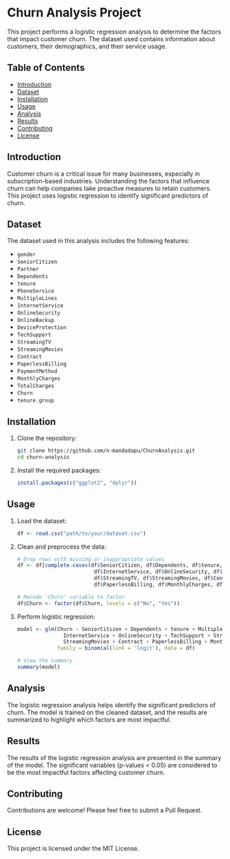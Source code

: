 # Churn Analysis Project

This project performs a logistic regression analysis to determine the factors that impact customer churn. The dataset used contains information about customers, their demographics, and their service usage.

## Table of Contents
- [Introduction](#introduction)
- [Dataset](#dataset)
- [Installation](#installation)
- [Usage](#usage)
- [Analysis](#analysis)
- [Results](#results)
- [Contributing](#contributing)
- [License](#license)

## Introduction

Customer churn is a critical issue for many businesses, especially in subscription-based industries. Understanding the factors that influence churn can help companies take proactive measures to retain customers. This project uses logistic regression to identify significant predictors of churn.

## Dataset

The dataset used in this analysis includes the following features:
- `gender`
- `SeniorCitizen`
- `Partner`
- `Dependents`
- `tenure`
- `PhoneService`
- `MultipleLines`
- `InternetService`
- `OnlineSecurity`
- `OnlineBackup`
- `DeviceProtection`
- `TechSupport`
- `StreamingTV`
- `StreamingMovies`
- `Contract`
- `PaperlessBilling`
- `PaymentMethod`
- `MonthlyCharges`
- `TotalCharges`
- `Churn`
- `tenure.group`

## Installation

1. Clone the repository:
    ```bash
    git clone https://github.com/n-mandadapu/ChurnAnalysis.git
    cd churn-analysis
    ```

2. Install the required packages:
    ```R
    install.packages(c("ggplot2", "dplyr"))
    ```

## Usage

1. Load the dataset:
    ```R
    df <- read.csv("path/to/your/dataset.csv")
    ```

2. Clean and preprocess the data:
    ```R
    # Drop rows with missing or inappropriate values
    df <- df[complete.cases(df$SeniorCitizen, df$Dependents, df$tenure, df$MultipleLines,
                             df$InternetService, df$OnlineSecurity, df$TechSupport,
                             df$StreamingTV, df$StreamingMovies, df$Contract,
                             df$PaperlessBilling, df$MonthlyCharges, df$TotalCharges, df$tenure.group), ]
    
    # Recode 'Churn' variable to factor
    df$Churn <- factor(df$Churn, levels = c("No", "Yes"))
    ```

3. Perform logistic regression:
    ```R
    model <- glm(Churn ~ SeniorCitizen + Dependents + tenure + MultipleLines +
                   InternetService + OnlineSecurity + TechSupport + StreamingTV +
                   StreamingMovies + Contract + PaperlessBilling + MonthlyCharges + TotalCharges + tenure.group,
                 family = binomial(link = 'logit'), data = df)
    
    # View the summary
    summary(model)
    ```

## Analysis

The logistic regression analysis helps identify the significant predictors of churn. The model is trained on the cleaned dataset, and the results are summarized to highlight which factors are most impactful.

## Results

The results of the logistic regression analysis are presented in the summary of the model. The significant variables (p-values < 0.05) are considered to be the most impactful factors affecting customer churn.

## Contributing

Contributions are welcome! Please feel free to submit a Pull Request.

## License

This project is licensed under the MIT License.
